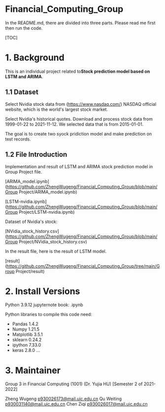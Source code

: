 # Financial_Computing_Group

In the README.md, there are divided into three parts. Please read me first then run the code.

[TOC]

# 1. Background

This is an individual project related to**Stock prediction model based on LSTM and ARIMA**. 

## 1.1 Dataset

Select Nvidia stock data from (https://www.nasdaq.com/) NASDAQ official website, which is the world's largest stock market. 

Select Nvidia's historical quotes. Download and process stock data from 1999-01-22 to 2021-11-12. We selected data that is from 2015-01-01.

The goal is to create two syock pridiction model and make prediction on test records. 

##  1.2 File Introduction

Implementation  and result of LSTM and ARIMA stock prediction model in Group Project file.

[ARIMA_model.ipynb](https://github.com/ZhengWugeng/Financial_Computing_Group/blob/main/Group Project/ARIMA_model.ipynb)

[LSTM-nvidia.ipynb](https://github.com/ZhengWugeng/Financial_Computing_Group/blob/main/Group Project/LSTM-nvidia.ipynb)

Dataset of Nvidia's stock:

[NVidia_stock_history.csv](https://github.com/ZhengWugeng/Financial_Computing_Group/blob/main/Group Project/NVidia_stock_history.csv)

In the result file, here is the result of LSTM model.

[result](https://github.com/ZhengWugeng/Financial_Computing_Group/tree/main/Group Project/result)

# 2. Install Versions

Python 3.9.12
jupyternote book: .ipynb

Python libraries to compile this code need:

- Pandas		1.4.2
- Numpy 		1.21.5
- Matplotlib	3.5.1
- sklearn 		0.24.2
- ipython		7.33.0
- keras		2.8.0
...

# 3. Maintainer

Group 3 in Financial Computing (1001) (Dr. Yujia HU) [Semester 2 of 2021-2022]

Zheng Wugeng p930026173@mail.uic.edu.cn
Qu Weiting p930031140@mail.uic.edu.cn
Chen Ziqi p930026017@mail.uic.edu.cn







